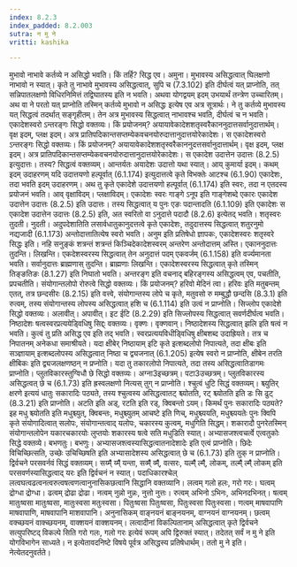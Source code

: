 ```yaml
---
index: 8.2.3
index_padded: 8.2.003
sutra: न मु ने
vritti: kashika

---
```

मुभावो नाभावे कर्तव्ये न असिद्धो भवति। किं तर्हि? सिद्ध एव। अमुना। मुभावस्य असिद्धत्वात् घिलक्षणो नाभावो न स्यात्। कृते तु नाभावे मुभावस्य असिद्धत्वात्, सुपि च (7.3.102) इति दीर्घत्वं यत् प्राप्नोति, तत् सन्निपातलक्षणो विधिरनिमित्तं तद्विघातस्य इति न भवति। अथवा योगद्वयम् इदम् उभयार्थं तन्त्रेण उच्चारितम्। अथ वा ने परतो यत् प्राप्नोति तस्मिन् कर्तव्ये मुभावो न असिद्धः इत्येष एव अत्र सूत्रार्थः। ने तु कर्तव्ये मुभावस्य यत् सिद्धत्वं तदर्थात् सङ्गृहीतम्। तेन अत्र मुभावस्य सिद्धत्वात् नाभावश्च भवति, दीर्घत्वं च न भवति। एकादेशस्वरो ऽन्तरङ्गः सिद्धो वक्तव्यः। किं प्रयोजनम्? अयायावेकादेशशतृस्वरैकाननुदात्तसर्वानुदात्तार्थम्। वृक्ष इदम्, प्लक्ष इदम्। अत्र प्रातिपदिकान्तसप्तम्येकवचनयोरुदात्तानुदात्तयोरेकादेशः। स एकादेशस्वरो ऽन्तरङ्गः सिद्धो वक्तव्यः। किं प्रयोजनम्? अयायावेकादेशशतृस्वरैकाननुदत्तसर्वानुदात्तार्थम्। वृक्ष इदम्, प्लक्ष इदम्। अत्र प्रातिपदिकान्तसप्तम्येकवचनयोरुदात्तानुदात्तयोरेकादेशः। स एकादेश उदात्तेन उदात्तः (8.2.5) इत्युदात्तः। तस्य? सिद्धत्वं वक्तव्यम्। आन्तर्यतः अयादेशः उदात्तो यथा स्यात्। आय् कुमार्या इदम्। कथम् इदम् उदाहरणम् यदि उदात्तयणो हल्पूर्वात् (6.1.174) इत्युदात्तत्वे कृते विभक्तेः आटश्च (6.1.90) एकादेशः, तदा भवति इदम् उदाहरणम्। अथ तु कृते एकादेशे उदात्तयणो हल्पूर्वात् (6.1.174) इति स्वरः, तदा न एतदस्य प्रयोजनं भवति। आव् वृक्षाविदम्। प्लक्षाविदम्। एकादेशः स्वरः गाङ्गे ऽनूप इति गाङ्गेशब्दे एकारः एकादेश उदात्तेन उदात्तः (8.2.5) इति उदात्तः। तस्य सिद्धत्वात् य पुनः एङः पदान्तादति (6.1.109) इति एकादेशः स एकादेश उदात्तेन उदात्तः (8.2.5) इति, अत स्वरितो वा ऽनुदात्ते पदादौ (8.2.6) इत्येतद् भवति। शतृस्वरः तुदती। नुदती। अदुपदेशातिति लसार्वधातुकानुदत्तत्वे कृते एकादेशः, तदुदात्तस्य सिद्धत्वात् शतुरनुमो नद्यजादी (6.1.173) अन्तोदात्तातित्येष स्वरो भवति। अनुम इति प्रतिषेधो ज्ञापकः, एकादेशस्वरः शतृस्वरे सिद्धः इति। नहि सनुङ्कं शत्रन्तं शत्रन्तं किञ्चिदेकादेशस्वरम् अन्तरेण अन्तोदात्तम् अस्ति। एकाननुदात्तः तुदन्ति। लिखन्ति। एकदेशस्वरस्य सिद्धत्वात् तेन अनुदात्तं पदम् एकवर्जम् (6.1.158) इति वर्ज्यमानता भवति। सर्वानुदात्तः ब्राह्मणास् तुदन्ति। ब्राह्मणाः लिखन्ति। एकादेशस्वरस्य सिद्धत्वात् कृते तस्मिन् तिङ्ङतिङः (8.1.27) इति निघातो भवति। अन्तरङ्ग इति वचनाद् बहिरङ्गस्य असिद्धत्वम् एव, पचतीति, प्रपचतीति। संयोगान्तलोपो रोरुत्वे सिद्धो वक्तव्यः। किं प्रयोजनम्? हरिवो मेदिनं त्वा। हरिवः इति मतुबन्तम् एतत्, तत्र छन्दसीरः (8.2.15) इति वत्त्वे, संयोगान्तस्य लोपे च कृते, मतुवसो रु मम्बुद्धौ छन्दसि (8.3.1) इति रुत्वम्, तस्य संयोगान्तस्य लोपस्य असिद्धत्वात् हशि च (6.1.114) इति उत्वं न प्राप्नोति। सिज्लोप एकादेशे सिद्धो वक्तव्यः। अलावीत्। अपावीत्। इट ईटि (8.2.29) इति सिज्लोपस्य सिद्धत्वात् सवर्णदीर्घत्व भवति। निष्ठादेशः षत्वस्वरप्रत्ययेड्विधिषु सिद्द्ः वक्तव्यः। वृक्णः। वृक्णवान्। निष्ठादेशस्य सिद्धत्वात् झलि इति षत्वं न भवति। कुत्वं तु प्रति असिद्ध एव इति तद् भवति। स्वरप्रत्ययविधीड्विधिषु क्षीबशब्द उदाह्रियते। तत्र च निपातनम् अनेकधा समाश्रीयते। यदा क्षीबेर् निष्ठायाम् इटि कृते इत्शब्दलोपो निपात्यते, तदा क्षीबः इति सञ्ज्ञायाम् इत्शब्दलोपस्य असिद्धत्वात् निष्ठा च द्व्यजनात् (6.1.205) इत्येष स्वरो न प्राप्नोति, क्षीबेन तरति क्षीबिकः इति द्व्यजलक्षणष्ठन् न प्रप्नोति। यदा तु तकारलोपो निपात्यते, तदा तस्य असिद्धत्वातिडागमः प्राप्नोति। प्लुतविकारस्तुग्विधौ छे सिद्धो वक्तव्यः। अग्ना3इच्छत्रम्। पटा3उच्छत्रम्। प्लुतविकारस्य असिद्धत्वत् छे च (6.1.73) इति ह्रस्वलक्षणो नित्यस् तुग् न प्राप्नोति। श्चुत्वं धुटि सिद्धं वक्तव्यम्। श्च्युतिर् क्षरणे इत्ययं धातुः सकारादिः पठ्यते, तस्य श्चुत्वस्य असिद्धत्वातट् श्च्योतति, रट् श्च्योतति इति डः सि ढुट् (8.3.21) इति प्राप्नोति। अटति इति अड्, रटति इति रड्, क्विबन्तो ऽयम्। किमर्थं पुनः सकारादिः पठ्यते? इह मधु श्च्योतति इति मधुश्च्युत्, क्विबन्तः, मधुश्च्युतम् आचष्टे इति णिच्, मधुश्च्ययति, मधुश्च्ययतेः पुनः क्विपि कृते संयोगादित्वात् सलोपः, संयोगान्तत्वाद् यलोपः, चकारस्य कुत्वम्, मधुगिति सिद्धम्। शकारादौ पुनरेतस्मिन् संयोगान्तलोपेन यकारचकारयोः लुप्तयोः शकारस्य षत्वे सति मधुडिति स्यात्। अभ्यासजश्त्वचर्त्वे एत्वतुकोः सिद्धे वक्तव्ये। बभणतुः। बभणुः। अभ्यासजश्त्वस्यासिद्धत्वातनादेशादेः इति एत्वं प्राप्नोति। छिदेः विचिच्छित्सति, उच्छेः उचिच्छिषति इति अभ्यासादेशस्य असिद्धत्वात् छे च (6.1.73) इति तुक् न प्राप्नोति। द्विर्वचने परसवर्नवं सिद्धं वक्तव्यम्। सय्म्̐ य्म्̐ यन्ता, सव्म्̐ व्म्̐, वत्सरः, यल्म्̐ ल्म्̐, लोकम्, तल्म्̐ ल्म्̐ लोकम् इति परसवर्णस्यासिद्धत्वाद् यरः इति द्विर्वचनं न स्यात्। पदाधिकारश्चेल् लत्वघत्वढत्वनत्वरुत्वषत्वणत्वानुनासिकछत्वानि सिद्धानि वक्तव्यानि। लत्वम् गलो हलः, गरो गरः। घत्वम् द्रोग्धा द्रोग्धा। ढत्वम् द्रोढा द्रोढा। नत्वम् नुन्नो नुन्नः, नुत्तो नुत्तः। रुत्वम् अभिनो ऽभिनः, अभिनदभिनत्। षत्वम् मातुःष्वसा मातुःष्वसा, मातुःस्वसा मतुःस्वसा। पितुःष्वसा पितुःष्वसा, पितुःस्वसा पितुःस्वसा। णत्वम् माषवापाणि माषवापाणि, माषवापानि माशवापानि। अनुनासिकम् वाङ्नयनं बाङ्नयनम्, वाग्नयनं वाग्नयनम्। छत्वम् वक्च्छयनं वाक्च्छयनम्, वाक्शयनं वाक्शयनम्। लत्वादीनां विकल्पितानाम् असिद्धत्वात् कृते द्विर्वचने सत्युपरिष्टद् विकल्पे सिति गरो गलः, गलो गरः इत्येवं रूपम् अपि द्विरुक्तं स्यात्। तदेतत् सर्वं न मु ने इति योगविभागेन साध्यते। न इत्येतावदनिष्टे विषये पूर्वत्र असिद्धस्य प्रतिषेधार्थम्। ततो मु ने इति। नेत्येतदनुवर्तते।